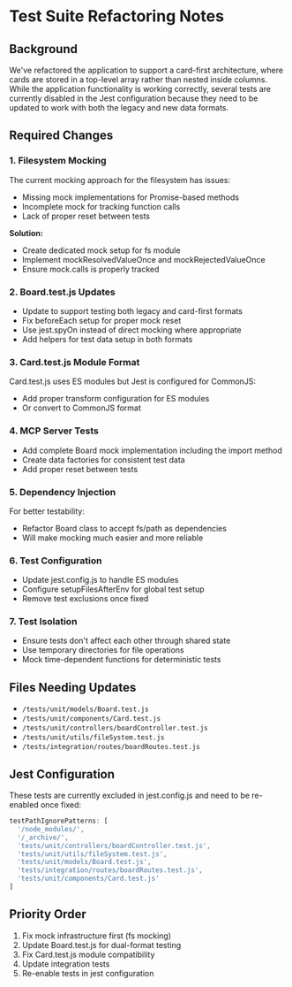 # Test Suite Refactoring Notes

## Background

We've refactored the application to support a card-first architecture, where cards are stored in a top-level array rather than nested inside columns. While the application functionality is working correctly, several tests are currently disabled in the Jest configuration because they need to be updated to work with both the legacy and new data formats.

## Required Changes

### 1. Filesystem Mocking

The current mocking approach for the filesystem has issues:
- Missing mock implementations for Promise-based methods
- Incomplete mock for tracking function calls
- Lack of proper reset between tests

**Solution:**
- Create dedicated mock setup for fs module
- Implement mockResolvedValueOnce and mockRejectedValueOnce
- Ensure mock.calls is properly tracked

### 2. Board.test.js Updates

- Update to support testing both legacy and card-first formats
- Fix beforeEach setup for proper mock reset
- Use jest.spyOn instead of direct mocking where appropriate
- Add helpers for test data setup in both formats

### 3. Card.test.js Module Format

Card.test.js uses ES modules but Jest is configured for CommonJS:
- Add proper transform configuration for ES modules
- Or convert to CommonJS format

### 4. MCP Server Tests

- Add complete Board mock implementation including the import method
- Create data factories for consistent test data
- Add proper reset between tests

### 5. Dependency Injection

For better testability:
- Refactor Board class to accept fs/path as dependencies
- Will make mocking much easier and more reliable

### 6. Test Configuration

- Update jest.config.js to handle ES modules
- Configure setupFilesAfterEnv for global test setup
- Remove test exclusions once fixed

### 7. Test Isolation

- Ensure tests don't affect each other through shared state
- Use temporary directories for file operations
- Mock time-dependent functions for deterministic tests

## Files Needing Updates

- `/tests/unit/models/Board.test.js`
- `/tests/unit/components/Card.test.js`
- `/tests/unit/controllers/boardController.test.js`
- `/tests/unit/utils/fileSystem.test.js`
- `/tests/integration/routes/boardRoutes.test.js`

## Jest Configuration

These tests are currently excluded in jest.config.js and need to be re-enabled once fixed:

```javascript
testPathIgnorePatterns: [
  '/node_modules/',
  '/_archive/',
  'tests/unit/controllers/boardController.test.js',
  'tests/unit/utils/fileSystem.test.js',
  'tests/unit/models/Board.test.js',
  'tests/integration/routes/boardRoutes.test.js',
  'tests/unit/components/Card.test.js'
]
```

## Priority Order

1. Fix mock infrastructure first (fs mocking)
2. Update Board.test.js for dual-format testing
3. Fix Card.test.js module compatibility
4. Update integration tests
5. Re-enable tests in jest configuration